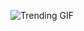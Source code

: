 
<!-- GIF_SECTION -->
![Trending GIF](https://media4.giphy.com/media/v1.Y2lkPThiYjIxNzcyaTgzcm1xNXdiM2xxbWh1bjRmaGdtNnNlM2prejUxdDl6cXA0YTE2YiZlcD12MV9naWZzX3NlYXJjaCZjdD1n/EZr27ZbJwmjE9PGyLN/giphy.gif)
<!-- END_GIF_SECTION -->
